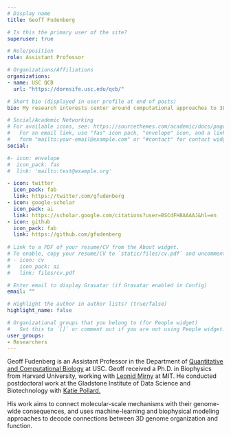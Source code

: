 ```yaml
---
# Display name
title: Geoff Fudenberg

# Is this the primary user of the site?
superuser: true

# Role/position
role: Assistant Professor

# Organizations/Affiliations
organizations:
- name: USC QCB
  url: "https://dornsife.usc.edu/qcb/"

# Short bio (displayed in user profile at end of posts)
bio: My research interests center around computational approaches to 3D genome organization.

# Social/Academic Networking
# For available icons, see: https://sourcethemes.com/academic/docs/page-builder/#icons
#   For an email link, use "fas" icon pack, "envelope" icon, and a link in the
#   form "mailto:your-email@example.com" or "#contact" for contact widget.
social:

#- icon: envelope
#  icon_pack: fas
#  link: 'mailto:test@example.org'

- icon: twitter
  icon_pack: fab
  link: https://twitter.com/gfudenberg
- icon: google-scholar
  icon_pack: ai
  link: https://scholar.google.com/citations?user=BSCdFH8AAAAJ&hl=en
- icon: github
  icon_pack: fab
  link: https://github.com/gfudenberg
  
# Link to a PDF of your resume/CV from the About widget.
# To enable, copy your resume/CV to `static/files/cv.pdf` and uncomment the lines below.
# - icon: cv
#   icon_pack: ai
#   link: files/cv.pdf

# Enter email to display Gravatar (if Gravatar enabled in Config)
email: ""

# Highlight the author in author lists? (true/false)
highlight_name: false

# Organizational groups that you belong to (for People widget)
#   Set this to `[]` or comment out if you are not using People widget.
user_groups:
- Researchers
---
```


Geoff Fudenberg is an Assistant Professor in the Department of [Quantitative and Computational Biology](https://dornsife.usc.edu/qcb/) at USC.  Geoff received a Ph.D. in Biophysics from Harvard University, working with [Leonid Mirny](http://mirnylab.mit.edu) at MIT. He conducted postdoctoral work at the Gladstone Institute of Data Science and Biotechnology with [Katie Pollard.](https://docpollard.org) 

His work aims to connect molecular-scale mechanisms with their genome-wide consequences, and uses machine-learning and biophysical modeling approaches to decode connections between 3D genome organization and function. 

